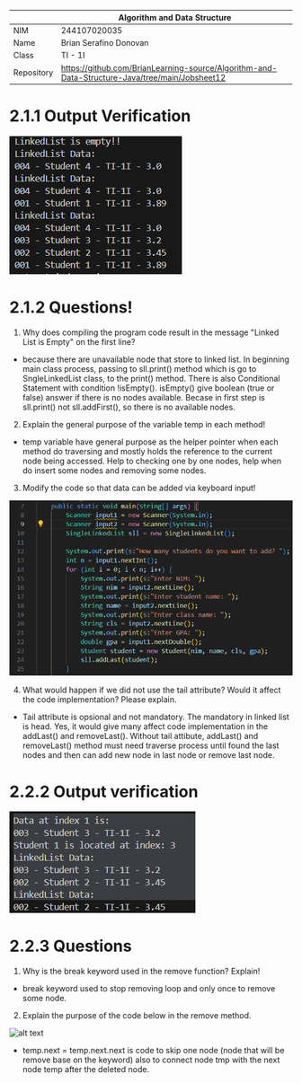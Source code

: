 |  | Algorithm and Data Structure |
|--|--|
| NIM | 244107020035 |
| Name |  Brian Serafino Donovan |
| Class | TI - 1I |
| Repository | https://github.com/BrianLearning-source/Algorithm-and-Data-Structure-Java/tree/main/Jobsheet12 |

# 2.1.1 Output Verification

![alt text](https://github.com/BrianLearning-source/Algorithm-and-Data-Structure-Java/blob/0e2c1db838b32be1e8c1e3dd1a307f4a78aa9415/Jobsheet12/images/Output2.1.1.png)

# 2.1.2 Questions!

1. Why does compiling the program code result in the message "Linked List is Empty" on the first line?

- because there are unavailable node that store to linked list. In beginning main class process, passing to sll.print() method which is go to SngleLinkedList class, to the print() method. There is also Conditional Statement with condition !isEmpty(). isEmpty() give boolean (true or false) answer if there is no nodes available. Becase in first step is sll.print() not sll.addFirst(), so there is no available nodes. 

2. Explain the general purpose of the variable temp in each method!

- temp variable have general purpose as the helper pointer when each method do traversing and mostly holds the reference to the current node being accessed. Help to checking one by one nodes, help when do insert some nodes and removing some nodes. 

3. Modify the code so that data can be added via keyboard input!

![alt text](https://github.com/BrianLearning-source/Algorithm-and-Data-Structure-Java/blob/5ac784c0592d7023925b99411d4972e02e570bd4/Jobsheet12/images/Answer2.1.2.2.png)

4. What would happen if we did not use the tail attribute? Would it affect the code implementation? Please explain.

- Tail attribute is opsional and not mandatory. The mandatory in linked list is head. Yes, it would give many affect code implementation in the addLast() and removeLast(). Without tail attibute, addLast() and removeLast() method must need traverse process until found the last nodes and then can add new node in last node or remove last node. 

# 2.2.2 Output verification

![alt text](https://github.com/BrianLearning-source/Algorithm-and-Data-Structure-Java/blob/5ac784c0592d7023925b99411d4972e02e570bd4/Jobsheet12/images/Verification2.2.2.png)

# 2.2.3 Questions

1. Why is the break keyword used in the remove function? Explain!

- break keyword used to stop removing loop and only once to remove some node.

2. Explain the purpose of the code below in the remove method.

![alt text](Question2.2.3.2)

- temp.next = temp.next.next is code to skip one node (node that will be remove base on the keyword) also to connect node tmp with the next node temp after the deleted node.
